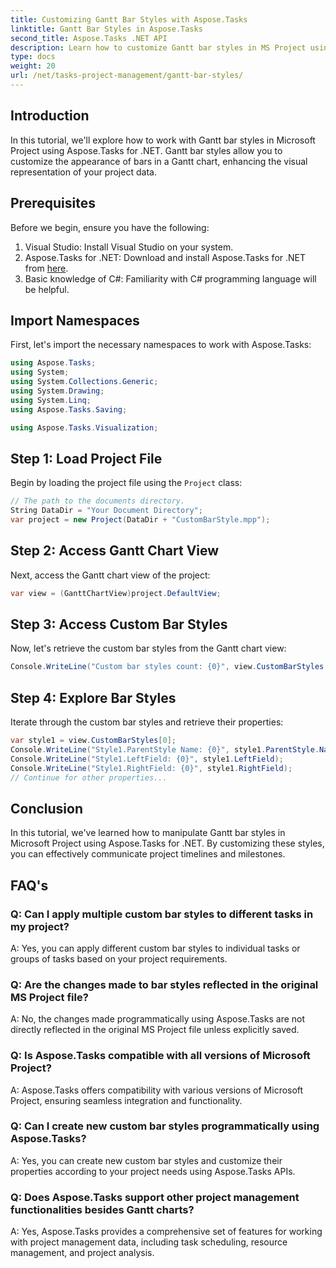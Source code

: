 ```yaml
---
title: Customizing Gantt Bar Styles with Aspose.Tasks
linktitle: Gantt Bar Styles in Aspose.Tasks
second_title: Aspose.Tasks .NET API
description: Learn how to customize Gantt bar styles in MS Project using Aspose.Tasks for .NET. Enhance project visualization effortlessly.
type: docs
weight: 20
url: /net/tasks-project-management/gantt-bar-styles/
---
```

## Introduction
In this tutorial, we'll explore how to work with Gantt bar styles in Microsoft Project using Aspose.Tasks for .NET. Gantt bar styles allow you to customize the appearance of bars in a Gantt chart, enhancing the visual representation of your project data.
## Prerequisites
Before we begin, ensure you have the following:
1. Visual Studio: Install Visual Studio on your system.
2. Aspose.Tasks for .NET: Download and install Aspose.Tasks for .NET from [here](https://releases.aspose.com/tasks/net/).
3. Basic knowledge of C#: Familiarity with C# programming language will be helpful.

## Import Namespaces
First, let's import the necessary namespaces to work with Aspose.Tasks:
```csharp
using Aspose.Tasks;
using System;
using System.Collections.Generic;
using System.Drawing;
using System.Linq;
using Aspose.Tasks.Saving;

using Aspose.Tasks.Visualization;
```
## Step 1: Load Project File
Begin by loading the project file using the `Project` class:
```csharp
// The path to the documents directory.
String DataDir = "Your Document Directory";
var project = new Project(DataDir + "CustomBarStyle.mpp");
```
## Step 2: Access Gantt Chart View
Next, access the Gantt chart view of the project:
```csharp
var view = (GanttChartView)project.DefaultView;
```
## Step 3: Access Custom Bar Styles
Now, let's retrieve the custom bar styles from the Gantt chart view:
```csharp
Console.WriteLine("Custom bar styles count: {0}", view.CustomBarStyles.Count);
```
## Step 4: Explore Bar Styles
Iterate through the custom bar styles and retrieve their properties:
```csharp
var style1 = view.CustomBarStyles[0];
Console.WriteLine("Style1.ParentStyle Name: {0}", style1.ParentStyle.Name);
Console.WriteLine("Style1.LeftField: {0}", style1.LeftField);
Console.WriteLine("Style1.RightField: {0}", style1.RightField);
// Continue for other properties...
```

## Conclusion
In this tutorial, we've learned how to manipulate Gantt bar styles in Microsoft Project using Aspose.Tasks for .NET. By customizing these styles, you can effectively communicate project timelines and milestones.

## FAQ's
### Q: Can I apply multiple custom bar styles to different tasks in my project?
A: Yes, you can apply different custom bar styles to individual tasks or groups of tasks based on your project requirements.
### Q: Are the changes made to bar styles reflected in the original MS Project file?
A: No, the changes made programmatically using Aspose.Tasks are not directly reflected in the original MS Project file unless explicitly saved.
### Q: Is Aspose.Tasks compatible with all versions of Microsoft Project?
A: Aspose.Tasks offers compatibility with various versions of Microsoft Project, ensuring seamless integration and functionality.
### Q: Can I create new custom bar styles programmatically using Aspose.Tasks?
A: Yes, you can create new custom bar styles and customize their properties according to your project needs using Aspose.Tasks APIs.
### Q: Does Aspose.Tasks support other project management functionalities besides Gantt charts?
A: Yes, Aspose.Tasks provides a comprehensive set of features for working with project management data, including task scheduling, resource management, and project analysis.
